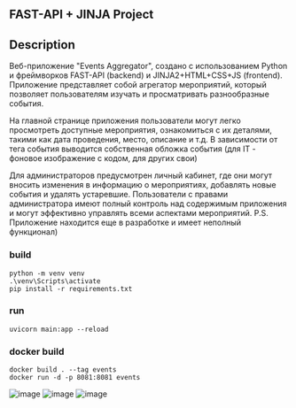 ## FAST-API + JINJA Project
## Description
Веб-приложение "Events Aggregator", создано с использованием Python и фреймворков FAST-API (backend) и JINJA2+HTML+CSS+JS (frontend). Приложение представляет собой агрегатор мероприятий, который позволяет пользователям изучать и просматривать разнообразные события.

На главной странице приложения пользователи могут легко просмотреть доступные мероприятия, ознакомиться с их деталями, такими как дата проведения, место, описание и т.д. В зависимости от тега события выводится собственная обложка события (для IT - фоновое изображение с кодом, для других свои)

Для администраторов предусмотрен личный кабинет, где они могут вносить изменения в информацию о мероприятиях, добавлять новые события и удалять устаревшие. Пользователи с правами администратора имеют полный контроль над содержимым приложения и могут эффективно управлять всеми аспектами мероприятий.
P.S. Приложение находится еще в разработке и имеет неполный функционал)
### build
```
python -m venv venv
.\venv\Scripts\activate
pip install -r requirements.txt
```
### run
```
uvicorn main:app --reload
```
### docker build
```
docker build . --tag events
docker run -d -p 8081:8081 events
```
![image](https://github.com/MontelnV/events_aggregator_web-app/assets/139653630/aa3e117a-7778-4822-ade9-9b1225b6a9bb)
![image](https://github.com/MontelnV/events_aggregator_web-app/assets/139653630/3d135e2a-dd5f-45cf-a08d-bc8483507640)
![image](https://github.com/MontelnV/events_aggregator_web-app/assets/139653630/ed2c89de-9a59-4d5a-bac6-afbc52b3f005)



